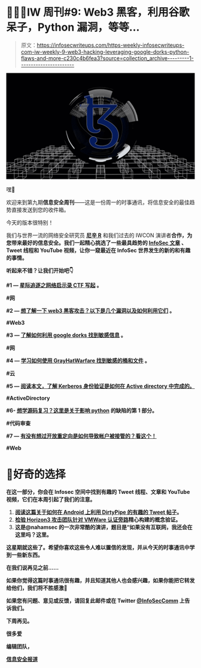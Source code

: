 # 👩🏽‍💻IW 周刊#9: Web3 黑客，利用谷歌呆子，Python 漏洞，等等…

> 原文：<https://infosecwriteups.com/https-weekly-infosecwriteups-com-iw-weekly-9-web3-hacking-leveraging-google-dorks-python-flaws-and-more-c230c4b6fea3?source=collection_archive---------1----------------------->

![](img/28540665e97193548292f2be13a0045e.png)

嘿👋

欢迎来到第九期**信息安全周刊**——这是一份周一的时事通讯，将信息安全的最佳趋势直接发送到您的收件箱。

今天的版本很特别！

我们与世界一流的网络安全研究员 [**尼辛 R**](https://www.thebotsite.me/) 和我们过去的 IWCON 演讲者[](https://www.youtube.com/watch?v=5mrWECCNEDY)**合作，为您带来最好的信息安全。我们一起精心挑选了一些最具趋势的 [**InfoSec 文章**](https://infosecwriteups.com/) 、Tweet 线程和 YouTube 视频，让你一窥最近在 InfoSec 世界发生的新的和有趣的事情。**

**听起来不错？让我们开始吧👇**

****#1 —** [**星际追逐之网络启示录 CTF 写起**](/cyber-apocalypse-ctf-2022-intergalactic-chase-write-up-6d2e89b1633e) **。****

****#网****

****#2 —** [**想了解一下 web3 黑客攻击？以下是几个漏洞以及如何利用它们**](/hacking-web3-introduction-and-how-to-start-88ae2c51f3ec) **。****

****#Web3****

****#3 —** [**了解如何利用 google dorks 找到敏感信息**](/finding-vulnerable-info-using-google-dorks-ethical-hacking-23f358117ceb) **。****

****#网****

****#4 —** [**学习如何使用 GrayHatWarfare 找到敏感的桶和文件**](/how-i-found-a-companys-internal-s3-bucket-with-41k-files-94b453e588b5) **。****

****#云****

****#5 —** [**阅读本文，了解 Kerberos 身份验证是如何在 Active directory 中完成的。**](/kerberos-authentication-in-active-directory-2dc4af232f65)**

****#ActiveDirectory****

****#6-** [**想学源码复习？这里是关于影响 python**](/secure-code-review-1-cheat-sheet-for-security-vulnerability-in-python-injection-flaws-15c93b9d754f) **的缺陷的第 1 部分。****

****#代码审查****

****#7 —** [**有没有想过开放重定向是如何导致帐户被接管的？看这个！**](/how-an-open-redirection-leads-to-an-account-takeover-73ea883055d1)**

****#Web****

# **👾好奇的选择**

**在这一部分，你会在 Infosec 空间中找到有趣的 Tweet 线程、文章和 YouTube 视频，它们在本周引起了我们的注意。**

1.  **[阅读这篇关于如何在 Android 上利用 DirtyPipe 的有趣的 Tweet 帖子](https://twitter.com/linkersec/status/1529156132559888385?t=R4s9JA-ocptZ-ljz-uuJEw&s=19)。**
2.  **[检验 Horizon3 攻击团队针对 VMWare 认证旁路](https://twitter.com/Horizon3Attack/status/1529822281861435393?t=UICodLu38J8hGdHThDRS5Q&s=19)精心构建的概念验证。**
3.  **这是@nahamsec 的一次非常酷的演讲，题目是“如果没有互联网，我还会在这里吗？这里。**

**这星期就这些了。希望你喜欢这些令人难以置信的发现，并从今天的时事通讯中学到一些新东西。**

****在我们说再见之前……****

**如果你觉得这篇时事通讯很有趣，并且知道其他人也会感兴趣，如果你能把它转发给他们，我们将不胜感激📨**

**如果您有问题、意见或反馈，请回复此邮件或在 Twitter [@InfoSecComm](https://twitter.com/InfoSecComm) 上告诉我们。**

**下周再见。**

**很多爱**

**编辑团队，**

**[信息安全报道](https://infosecwriteups.com/)**